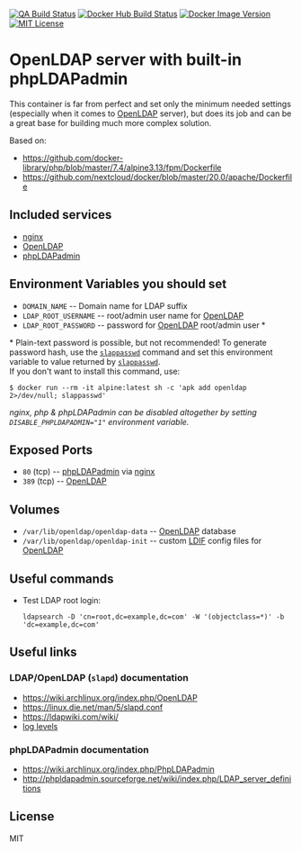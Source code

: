 [![QA Build Status](https://github.com/danie1k/homelab-ldap/workflows/Lint/badge.svg)](https://github.com/danie1k/homelab-ldap/actions?query=workflow%3ALint)
[![Docker Hub Build Status](https://img.shields.io/docker/cloud/build/danie1k/homelab-ldap)](https://hub.docker.com/repository/docker/danie1k/homelab-ldap)
[![Docker Image Version](https://img.shields.io/docker/v/danie1k/homelab-ldap)](https://hub.docker.com/repository/docker/danie1k/homelab-ldap)
[![MIT License](https://img.shields.io/github/license/danie1k/homelab-ldap)](https://github.com/danie1k/homelab-ldap/blob/master/LICENSE)

# OpenLDAP server with built-in phpLDAPadmin

This container is far from perfect and set only the minimum needed settings (especially when it comes to [OpenLDAP] server),
but does its job and can be a great base for building much more complex solution.

Based on:
- https://github.com/docker-library/php/blob/master/7.4/alpine3.13/fpm/Dockerfile
- https://github.com/nextcloud/docker/blob/master/20.0/apache/Dockerfile

## Included services
- [nginx]
- [OpenLDAP]
- [phpLDAPadmin]


## Environment Variables you should set

- `DOMAIN_NAME` -- Domain name for LDAP suffix
- `LDAP_ROOT_USERNAME` -- root/admin user name for [OpenLDAP]
- `LDAP_ROOT_PASSWORD` -- password for [OpenLDAP] root/admin user \*

\* Plain-text password is possible, but not recommended! To generate password hash,
   use the [`slappasswd`] command and set this environment variable to value returned by [`slappasswd`].  
   If you don't want to install this command, use:

   ```shell
   $ docker run --rm -it alpine:latest sh -c 'apk add openldap 2>/dev/null; slappasswd'
   ```

*nginx, php & phpLDAPadmin can be disabled altogether by setting `DISABLE_PHPLDAPADMIN="1"` environment variable.*


## Exposed Ports

- `80` (tcp) -- [phpLDAPadmin] via [nginx]
- `389` (tcp) -- [OpenLDAP]


## Volumes

- `/var/lib/openldap/openldap-data` -- [OpenLDAP] database
- `/var/lib/openldap/openldap-init` -- custom [LDIF] config files for [OpenLDAP]


## Useful commands

- Test LDAP root login:
  ```shell
  ldapsearch -D 'cn=root,dc=example,dc=com' -W '(objectclass=*)' -b 'dc=example,dc=com'
  ```


## Useful links

### LDAP/OpenLDAP (`slapd`) documentation

- https://wiki.archlinux.org/index.php/OpenLDAP
- https://linux.die.net/man/5/slapd.conf
- https://ldapwiki.com/wiki/
- [log levels](ttp://www.openldap.org/doc/admin24/slapdconf2.html)

### phpLDAPadmin documentation

- https://wiki.archlinux.org/index.php/PhpLDAPadmin
- http://phpldapadmin.sourceforge.net/wiki/index.php/LDAP_server_definitions


## License 

MIT


[LDIF]: https://www.openldap.org/software//man.cgi?query=LDIF&sektion=5&apropos=0&manpath=OpenLDAP+2.4-Release
[OpenLDAP]: https://www.openldap.org/
[nginx]: https://www.nginx.com/
[phpLDAPadmin]: http://phpldapadmin.sourceforge.net/
[`slappasswd`]: https://command-not-found.com/slappasswd

